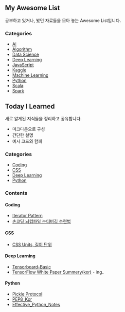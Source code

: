 ## My Awesome List

 공부하고 있거나, 봤던 자료들을 모아 놓는 Awesome List입니다.

### Categories

- [AI](AI/Awesome-AI.md)
- [Algorithm](Algorithm/Awesome-AIgorithm.md)
- [Data Science](Data%20Science/Awesome-Data-Science.md)
- [Deep Learning](Deep%20Learning/Awesome-Deep-Learning.md)
- [JavaScript](JavaScript/Awesome-JavaScript.md)
- [Kaggle](Kaggle/Awesome-Kaggle.md)
- [Machine Learning](Machine%20Learning/Awesome-Machine-Learning.md)
- [Python](Python/Awesome-Python.md)
- [Scala](Scala/Awesome-Scala.md)
- [Spark](Spark/Awesome-Spark.md)

## Today I Learned

새로 알게된 지식들을 정리하고 공유합니다.  

- 마크다운으로 구성
- 간단한 설명
- 예시 코드와 함께

### Categories

- [Coding](#coding)
- [CSS](#css)
- [Deep Learning](#deep-learning)
- [Python](#python)


### Contents

#### Coding
- [Iterator Pattern](Code/Iterator.md)
- [손코딩 뇌컴파일 눈디버깅 수련법](Code/HandCoding_BrainCompile_EyeDebugging.md)

#### CSS
- [CSS Units, 길이 단위](CSS/CSS_Units.md)

#### Deep Learning
- [Tensorboard-Basic](Deep%20Learning/Tensorboard-Basic.md)
- [TensorFlow White Paper Summery(kor)](Deep%20Learning/Tensorflow-whitepaper-summary_kor.md) - ing..

#### Python
- [Pickle Protocol](Python/Pickle_Protocols.md)
- [PEP8_Kor](Python/PEP_8/README.md)
- [Effective_Python_Notes](Python/Effective_Python_Summary/README.md)
